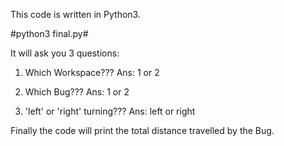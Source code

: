 This code is written in Python3.

#python3 final.py#

It will ask you 3 questions:

1. Which Workspace???
Ans: 1 or 2

2. Which Bug???
Ans: 1 or 2

3. 'left' or 'right' turning???
Ans: left or right

Finally the code will print the total distance travelled by the Bug.
